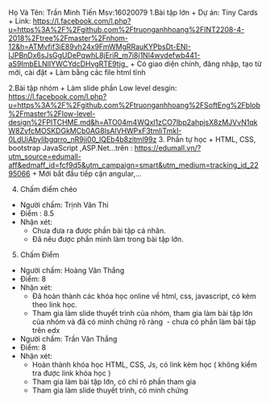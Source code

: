 Họ Và Tên: Trần Minh Tiến
 Msv:16020079
1.Bài tập lớn
	+ Dự án: Tiny Cards
	+ Link: https://l.facebook.com/l.php?u=https%3A%2F%2Fgithub.com%2Ftruonganhhoang%2FINT2208-4-2018%2Ftree%2Fmaster%2Fnhom-12&h=ATMvfif3iE89vh24x9FmWMgRRauKYPbsDt-ENI-IJPBnDx6sJsGgUDePqwhL8jEriR_m7i8j1Nl4wvdefwb441-aS9ImbELNlIYWCYdcDHvgRTE9tjg_
	+ Có giao diện chính, đăng nhập, tạo từ mới, cài đặt
	+ Làm bằng các file html tĩnh

2.Bài tập nhóm
	+ Làm slide phần Low level desgin: https://l.facebook.com/l.php?u=https%3A%2F%2Fgithub.com%2Ftruonganhhoang%2FSoftEng%2Fblob%2Fmaster%2Flow-level-design%2FPITCHME.md&h=ATO04m4WQxl1zCO7lbp2ahpjsX8zMJVvN1qkW8ZvfcMOSKDGkMCb0AG8lsAlVHWPxF3tmliTmkI-0LdUiAbylibgqrro_nR9jj00_IQEb4b8zitml99z
3. Phần tự học
	+ HTML, CSS, bootstrap JavaScript ,ASP.Net...trên : https://edumall.vn/?utm_source=edumall-aff&edmaff_id=fcf9d5&utm_campaign=smart&utm_medium=tracking_id_2295066
	+ Mới bắt đầu tiếp cận angular,...

4. Chấm điểm chéo
- Người chấm: Trịnh Văn Thi
- Điểm : 8.5
- Nhận xét:
	- Chưa đưa ra được phần bài tập cá nhân.
	- Đã nêu được phần mình làm trong bài tập lớn.

5. Chấm Điểm

- Người chấm: Hoàng Văn Thắng
- Điểm: 8
- Nhận xét: 
  - Đã hoàn thành các khóa học online về html, css, javascript, có kèm theo link học.
  - Tham gia làm slide thuyết trình của nhóm, tham gia làm bài tập lớn của nhóm và đã có minh chứng rõ ràng
  - chưa có phần làm bài tập trên edx
- Người chấm: Trần Văn Thắng
- Điểm: 8
- Nhận xét:
	- Hoàn thành khóa học HTML, CSS, Js, có link kèm học ( không kiểm tra được link khóa học )
	- Tham gia làm bài tập lớn, có chỉ rõ phần tham gia
	- Tham gia làm slide thuyết trình, có minh chứng
